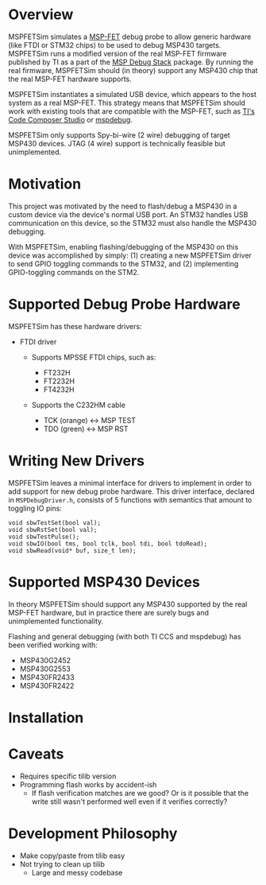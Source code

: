 # Overview

MSPFETSim simulates a [MSP-FET](https://www.ti.com/tool/MSP-FET) debug probe to allow generic hardware (like FTDI or STM32 chips) to be used to debug MSP430 targets. MSPFETSim runs a modified version of the real MSP-FET firmware published by TI as a part of the [MSP Debug Stack](https://www.ti.com/tool/MSPDS) package. By running the real firmware, MSPFETSim should (in theory) support any MSP430 chip that the real MSP-FET hardware supports.

MSPFETSim instantiates a simulated USB device, which appears to the host system as a real MSP-FET. This strategy means that MSPFETSim should work with existing tools that are compatible with the MSP-FET, such as [TI's Code Composer Studio](https://www.ti.com/tool/CCSTUDIO) or [mspdebug](https://github.com/dlbeer/mspdebug).

MSPFETSim only supports Spy-bi-wire (2 wire) debugging of target MSP430 devices. JTAG (4 wire) support is technically feasible but unimplemented.




# Motivation

This project was motivated by the need to flash/debug a MSP430 in a custom device via the device's normal USB port. An STM32 handles USB communication on this device, so the STM32 must also handle the MSP430 debugging.

With MSPFETSim, enabling flashing/debugging of the MSP430 on this device was accomplished by simply: (1) creating a new MSPFETSim driver to send GPIO toggling commands to the STM32, and (2) implementing GPIO-toggling commands on the STM2.








# Supported Debug Probe Hardware

MSPFETSim has these hardware drivers:

- FTDI driver
    - Supports MPSSE FTDI chips, such as:
        - FT232H
        - FT2232H
        - FT4232H
    
    - Supports the C232HM cable
        - TCK (orange) <-> MSP TEST
        - TDO (green) <-> MSP RST



# Writing New Drivers

MSPFETSim leaves a minimal interface for drivers to implement in order to add support for new debug probe hardware. This driver interface, declared in `MSPDebugDriver.h`, consists of 5 functions with semantics that amount to toggling IO pins:

    void sbwTestSet(bool val);
    void sbwRstSet(bool val);
    void sbwTestPulse();
    void sbwIO(bool tms, bool tclk, bool tdi, bool tdoRead);
    void sbwRead(void* buf, size_t len);





# Supported MSP430 Devices

In theory MSPFETSim should support any MSP430 supported by the real MSP-FET hardware, but in practice there are surely bugs and unimplemented functionality.

Flashing and general debugging (with both TI CCS and mspdebug) has been verified working with:

- MSP430G2452
- MSP430G2553
- MSP430FR2433
- MSP430FR2422




# Installation







# Caveats
- Requires specific tilib version
- Programming flash works by accident-ish
    - If flash verification matches are we good? Or is it possible that the write still
      wasn't performed well even if it verifies correctly?






# Development Philosophy
- Make copy/paste from tilib easy
- Not trying to clean up tilib
    - Large and messy codebase

